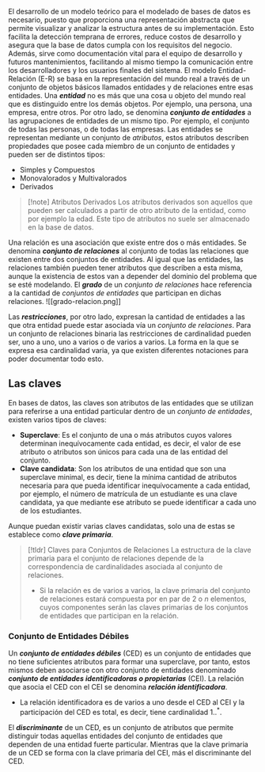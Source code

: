 El desarrollo de un modelo teórico para el modelado de bases de datos es necesario, puesto que proporciona una representación abstracta que permite visualizar y analizar la estructura antes de su implementación. Esto facilita la detección temprana de errores, reduce costos de desarrollo y asegura que la base de datos cumpla con los requisitos del negocio. Además, sirve como documentación vital para el equipo de desarrollo y futuros mantenimientos, facilitando al mismo tiempo la comunicación entre los desarrolladores y los usuarios finales del sistema.
El modelo Entidad-Relación (E-R) se basa en la representación del mundo real a través de un conjunto de objetos básicos llamados entidades y de relaciones entre esas entidades. Una ***entidad*** no es más que una cosa u objeto del mundo real que es distinguido entre los demás objetos. Por ejemplo, una persona, una empresa, entre otros. Por otro lado, se denomina ***conjunto de entidades*** a las agrupaciones de entidades de un mismo tipo. Por ejemplo, el conjunto de todas las personas, o de todas las empresas.
Las entidades se representan mediante un conjunto de *atributos*, estos atributos describen propiedades que posee cada miembro de un conjunto de entidades y pueden ser de distintos tipos:
- Simples y Compuestos
- Monovalorados y Multivalorados
- Derivados

>[!note] Atributos Derivados
>Los atributos derivados son aquellos que pueden ser calculados a partir de otro atributo de la entidad, como por ejemplo la edad. Este tipo de atributos no suele ser almacenado en la base de datos.

Una relación es una asociación que existe entre dos o más entidades. Se denomina ***conjunto de relaciones*** al conjunto de todas las relaciones que existen entre dos conjuntos de entidades. Al igual que las entidades, las relaciones también pueden tener atributos que describen a esta misma, aunque la existencia de estos van a depender del dominio del problema que se esté modelando.
El ***grado*** de un *conjunto de relaciones* hace referencia a la cantidad de *conjuntos de entidades* que participan en dichas relaciones.
![[grado-relacion.png]]

Las ***restricciones***, por otro lado, expresan la cantidad de entidades a las que otra entidad puede estar asociada vía un *conjunto de relaciones*. Para un conjunto de relaciones binaria las restricciones de cardinalidad pueden ser, uno a uno, uno a varios o de varios a varios. La forma en la que se expresa esa cardinalidad varia, ya que existen diferentes notaciones para poder documentar todo esto.
## Las claves
En bases de datos, las claves son atributos de las entidades que se utilizan para referirse a una entidad particular dentro de un *conjunto de entidades*, existen varios tipos de claves:
- **Superclave**: Es el conjunto de una o más atributos cuyos valores determinan inequívocamente cada entidad, es decir, el valor de ese atributo o atributos son únicos para cada una de las entidad del conjunto.
- **Clave candidata**: Son los atributos de una entidad que son una superclave minimal, es decir, tiene la mínima cantidad de atributos necesaria para que pueda identificar inequívocamente a cada entidad, por ejemplo, el número de matrícula de un estudiante es una clave candidata, ya que mediante ese atributo se puede identificar a cada uno de los estudiantes.

Aunque puedan existir varias claves candidatas, solo una de estas se establece como ***clave primaria***.
>[!tldr] Claves para Conjuntos de Relaciones
>La estructura de la clave primaria para el conjunto de relaciones depende de la correspondencia de cardinalidades asociada al conjunto de relaciones.
>- Si la relación es de varios a varios, la clave primaria del conjunto de relaciones estará compuesta por en par de 2 o $n$ elementos, cuyos componentes serán las claves primarias de los conjuntos de entidades que participan en la relación.
### Conjunto de Entidades Débiles
Un ***conjunto de entidades débiles*** (CED) es un conjunto de entidades que no tiene suficientes atributos para formar una superclave, por tanto, estos mismos deben asociarse con otro conjunto de entidades denominado ***conjunto de entidades identificadoras o propietarias*** (CEI). La relación que asocia el CED con el CEI se denomina ***relación identificadora***.
- La relación identificadora es de varios a uno desde el CED al CEI y la participación del CED es total, es decir, tiene cardinalidad $1..^*$.

El ***discriminante*** de un CED, es un conjunto de atributos que permite distinguir todas aquellas entidades del conjunto de entidades que dependen de una entidad fuerte particular. Mientras que la clave primaria de un CED se forma con la clave primaria del CEI, más el discriminante del CED.